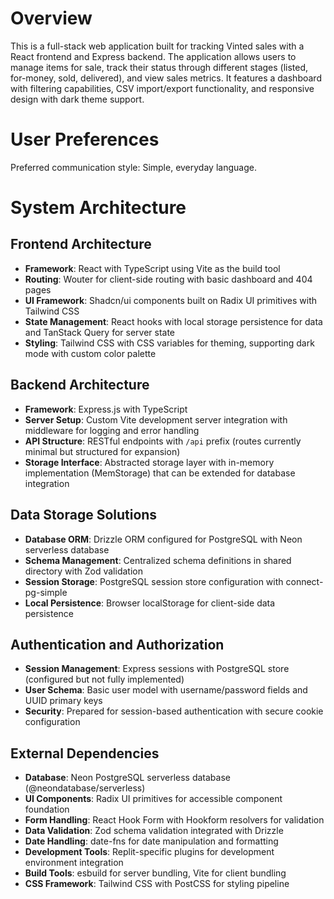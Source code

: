 # Overview

This is a full-stack web application built for tracking Vinted sales with a React frontend and Express backend. The application allows users to manage items for sale, track their status through different stages (listed, for-money, sold, delivered), and view sales metrics. It features a dashboard with filtering capabilities, CSV import/export functionality, and responsive design with dark theme support.

# User Preferences

Preferred communication style: Simple, everyday language.

# System Architecture

## Frontend Architecture
- **Framework**: React with TypeScript using Vite as the build tool
- **Routing**: Wouter for client-side routing with basic dashboard and 404 pages
- **UI Framework**: Shadcn/ui components built on Radix UI primitives with Tailwind CSS
- **State Management**: React hooks with local storage persistence for data and TanStack Query for server state
- **Styling**: Tailwind CSS with CSS variables for theming, supporting dark mode with custom color palette

## Backend Architecture
- **Framework**: Express.js with TypeScript
- **Server Setup**: Custom Vite development server integration with middleware for logging and error handling
- **API Structure**: RESTful endpoints with `/api` prefix (routes currently minimal but structured for expansion)
- **Storage Interface**: Abstracted storage layer with in-memory implementation (MemStorage) that can be extended for database integration

## Data Storage Solutions
- **Database ORM**: Drizzle ORM configured for PostgreSQL with Neon serverless database
- **Schema Management**: Centralized schema definitions in shared directory with Zod validation
- **Session Storage**: PostgreSQL session store configuration with connect-pg-simple
- **Local Persistence**: Browser localStorage for client-side data persistence

## Authentication and Authorization
- **Session Management**: Express sessions with PostgreSQL store (configured but not fully implemented)
- **User Schema**: Basic user model with username/password fields and UUID primary keys
- **Security**: Prepared for session-based authentication with secure cookie configuration

## External Dependencies
- **Database**: Neon PostgreSQL serverless database (@neondatabase/serverless)
- **UI Components**: Radix UI primitives for accessible component foundation
- **Form Handling**: React Hook Form with Hookform resolvers for validation
- **Data Validation**: Zod schema validation integrated with Drizzle
- **Date Handling**: date-fns for date manipulation and formatting
- **Development Tools**: Replit-specific plugins for development environment integration
- **Build Tools**: esbuild for server bundling, Vite for client bundling
- **CSS Framework**: Tailwind CSS with PostCSS for styling pipeline